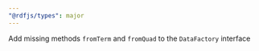 ```yaml
---
"@rdfjs/types": major
---
```


Add missing methods `fromTerm` and `fromQuad` to the `DataFactory` interface
